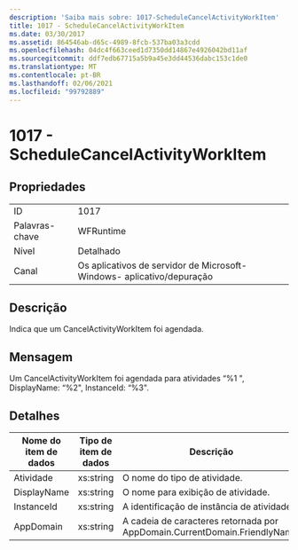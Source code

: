 ```yaml
---
description: 'Saiba mais sobre: 1017-ScheduleCancelActivityWorkItem'
title: 1017 - ScheduleCancelActivityWorkItem
ms.date: 03/30/2017
ms.assetid: 864546ab-d65c-4989-8fcb-537ba03a3cdd
ms.openlocfilehash: 04dc4f663ceed1d7350dd14867e4926042bd11af
ms.sourcegitcommit: ddf7edb67715a5b9a45e3dd44536dabc153c1de0
ms.translationtype: MT
ms.contentlocale: pt-BR
ms.lasthandoff: 02/06/2021
ms.locfileid: "99792889"
---
```

# <a name="1017---schedulecancelactivityworkitem"></a>1017 - ScheduleCancelActivityWorkItem

## <a name="properties"></a>Propriedades  
  
|||  
|-|-|  
|ID|1017|  
|Palavras-chave|WFRuntime|  
|Nível|Detalhado|  
|Canal|Os aplicativos de servidor de Microsoft-Windows- aplicativo/depuração|  
  
## <a name="description"></a>Descrição  

 Indica que um CancelActivityWorkItem foi agendada.  
  
## <a name="message"></a>Mensagem  

 Um CancelActivityWorkItem foi agendada para atividades “%1 ", DisplayName: “%2", InstanceId: “%3".  
  
## <a name="details"></a>Detalhes  
  
|Nome do item de dados|Tipo de item de dados|Descrição|  
|--------------------|--------------------|-----------------|  
|Atividade|xs:string|O nome do tipo de atividade.|  
|DisplayName|xs:string|O nome para exibição de atividade.|  
|InstanceId|xs:string|A identificação de instância de atividade.|  
|AppDomain|xs:string|A cadeia de caracteres retornada por AppDomain.CurrentDomain.FriendlyName.|
